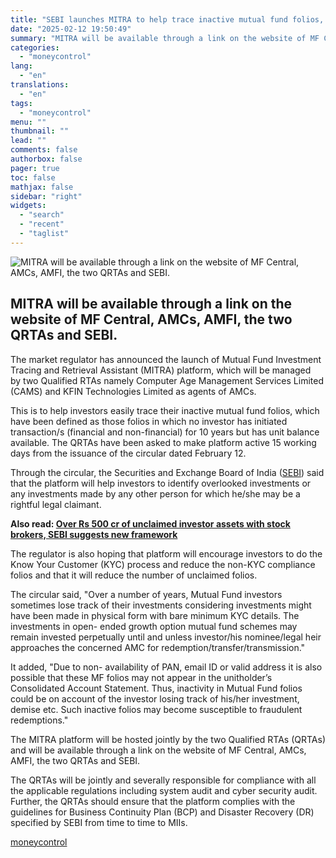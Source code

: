 ```yaml
---
title: "SEBI launches MITRA to help trace inactive mutual fund folios, platform to be managed by CAMS and KFin Tech"
date: "2025-02-12 19:50:49"
summary: "MITRA will be available through a link on the website of MF Central, AMCs, AMFI, the two QRTAs and SEBI. The market regulator has announced the launch of Mutual Fund Investment Tracing and Retrieval Assistant (MITRA) platform, which will be managed by two Qualified RTAs namely Computer Age Management Services..."
categories:
  - "moneycontrol"
lang:
  - "en"
translations:
  - "en"
tags:
  - "moneycontrol"
menu: ""
thumbnail: ""
lead: ""
comments: false
authorbox: false
pager: true
toc: false
mathjax: false
sidebar: "right"
widgets:
  - "search"
  - "recent"
  - "taglist"
---
```


![MITRA will be available through a link on the website of MF Central, AMCs, AMFI, the two QRTAs and SEBI.](//stat1.moneycontrol.com/mcnews//images/grey_bg.gif "MITRA will be available through a link on the website of MF Central, AMCs, AMFI, the two QRTAs and SEBI.")

MITRA will be available through a link on the website of MF Central, AMCs, AMFI, the two QRTAs and SEBI.
--------------------------------------------------------------------------------------------------------

 

The market regulator has announced the launch of Mutual Fund Investment Tracing and Retrieval Assistant (MITRA) platform, which will be managed by two Qualified RTAs namely Computer Age Management Services Limited (CAMS) and KFIN Technologies Limited as agents of AMCs.

This is to help investors easily trace their inactive mutual fund folios, which have been defined as those folios in which no investor has initiated transaction/s (financial and non-financial) for 10 years but has unit balance available. The QRTAs have been asked to make platform active 15 working days from the issuance of the circular dated February 12.

Through the circular, the Securities and Exchange Board of India ([SEBI](https://www.moneycontrol.com/news/tags/sebi.html)) said that the platform will help investors to identify overlooked investments or any investments made by any other person for which he/she may be a rightful legal claimant.

**Also read: [Over Rs 500 cr of unclaimed investor assets with stock brokers, SEBI suggests new framework](https://www.moneycontrol.com/news/business/markets/over-rs-500-cr-of-unclaimed-investor-assets-with-stock-brokers-sebi-suggests-new-framework-12938336.html)**

The regulator is also hoping that platform will encourage investors to do the Know Your Customer (KYC) process and reduce the non-KYC compliance folios and that it will reduce the number of unclaimed folios.

The circular said, "Over a number of years, Mutual Fund investors sometimes lose track of their investments considering investments might have been made in physical form with bare minimum KYC details. The investments in open- ended growth option mutual fund schemes may remain invested perpetually until and unless investor/his nominee/legal heir approaches the concerned AMC for redemption/transfer/transmission."

It added, "Due to non- availability of PAN, email ID or valid address it is also possible that these MF folios may not appear in the unitholder’s Consolidated Account Statement. Thus, inactivity in Mutual Fund folios could be on account of the investor losing track of his/her investment, demise etc. Such inactive folios may become susceptible to fraudulent redemptions."

The MITRA platform will be hosted jointly by the two Qualified RTAs (QRTAs) and will be available through a link on the website of MF Central, AMCs, AMFI, the two QRTAs and SEBI.

The QRTAs will be jointly and severally responsible for compliance with all the applicable regulations including system audit and cyber security audit. Further, the QRTAs should ensure that the platform complies with the guidelines for Business Continuity Plan (BCP) and Disaster Recovery (DR) specified by SEBI from time to time to MIIs.

[moneycontrol](https://www.moneycontrol.com/news/business/markets/sebi-launches-mitra-to-help-trace-inactive-mutual-fund-folios-platform-to-be-managed-by-cams-and-kfin-tech-12938627.html)
